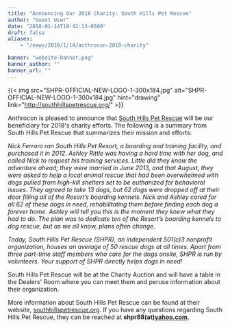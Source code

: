 ```yaml
---
title: "Announcing Our 2018 Charity: South Hills Pet Rescue"
author: "Guest User"
date: "2018-01-14T19:42:13-0500"
draft: false
aliases:
    - "/news/2018/1/14/anthrocon-2018-charity"

banner: "website-banner.png"
banner_author: ""
banner_url: ""
---
```


{{< img src="SHPR-OFFICIAL-NEW-LOGO-1-300x184.jpg" alt="SHPR-OFFICIAL-NEW-LOGO-1-300x184.jpg" hint="drawing" link="http://southhillspetrescue.org/" >}}

Anthrocon is pleased to announce that [South Hills Pet Rescue](http://southhillspetrescue.org/) will be our beneficiary for 2018's charity efforts. The following is a summary from South Hills Pet Rescue that summarizes their mission and efforts:

_Nick Ferraro ran South Hills Pet Resort, a boarding and training facility, and purchased it in 2012. Ashley Rittle was having a hard time with her dog, and called Nick to request his training services. Little did they know the adventure ahead; they were married in June 2013, and that August, they were asked to help a local animal rescue that had been overwhelmed with dogs pulled from high-kill shelters set to be euthanized for behavioral issues. They agreed to take 13 dogs, but 62 dogs were dropped off at their door filling all of the Resort’s boarding kennels. Nick and Ashley cared for all 62 of these dogs in need, rehabilitating them before finding each dog a forever home. Ashley will tell you this is the moment they knew what they had to do. The plan was to dedicate ten of the Resort’s boarding kennels to dog rescue, but as we all know, plans often change._

_Today, South Hills Pet Rescue (SHPR), an independent 501(c)3 nonprofit organization, houses an average of 50 rescue dogs at all times. Apart from three part-time staff members who care for the dogs onsite, SHPR is run by volunteers. Your support of SHPR directly helps dogs in need!_

South Hills Pet Rescue will be at the Charity Auction and will have a table in the Dealers' Room where you can meet them and peruse information about their organization.

More information about South Hills Pet Rescue can be found at their website, [southhillspetrescue.org](http://southhillspetrescue.org/).&nbsp;If you have any questions regarding South Hills Pet Rescue, they can be reached at **shpr88(at)**[**yahoo.com**](http://yahoo.com/).
